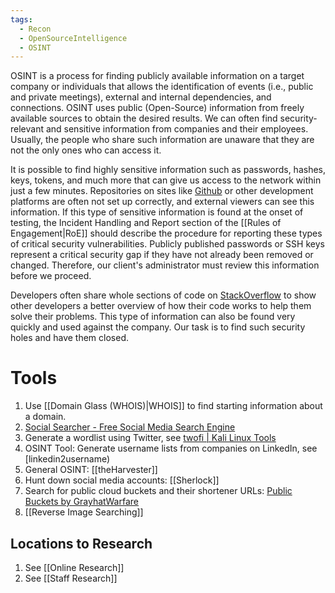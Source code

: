 ```yaml
---
tags:
  - Recon
  - OpenSourceIntelligence
  - OSINT
---
```


OSINT is a process for finding publicly available information on a target company or individuals that allows the identification of events (i.e., public and private meetings), external and internal dependencies, and connections. OSINT uses public (Open-Source) information from freely available sources to obtain the desired results. We can often find security-relevant and sensitive information from companies and their employees. Usually, the people who share such information are unaware that they are not the only ones who can access it.

It is possible to find highly sensitive information such as passwords, hashes, keys, tokens, and much more that can give us access to the network within just a few minutes. Repositories on sites like [Github](https://github.com/) or other development platforms are often not set up correctly, and external viewers can see this information. If this type of sensitive information is found at the onset of testing, the Incident Handling and Report section of the [[Rules of Engagement|RoE]] should describe the procedure for reporting these types of critical security vulnerabilities. Publicly published passwords or SSH keys represent a critical security gap if they have not already been removed or changed. Therefore, our client's administrator must review this information before we proceed.

Developers often share whole sections of code on [StackOverflow](https://stackoverflow.com/) to show other developers a better overview of how their code works to help them solve their problems. This type of information can also be found very quickly and used against the company. Our task is to find such security holes and have them closed.
# Tools 

1. Use [[Domain Glass (WHOIS)|WHOIS]] to find starting information about a domain.
2. [Social Searcher - Free Social Media Search Engine](https://www.social-searcher.com/)
3. Generate a wordlist using Twitter, see [twofi | Kali Linux Tools](https://www.kali.org/tools/twofi/)
4. OSINT Tool: Generate username lists from companies on LinkedIn, see [linkedin2username)
5. General OSINT: [[theHarvester]]
6. Hunt down social media accounts: [[Sherlock]]
7. Search for public cloud buckets and their shortener URLs: [Public Buckets by GrayhatWarfare](https://buckets.grayhatwarfare.com/)
8. [[Reverse Image Searching]]

## Locations to Research 

1. See [[Online Research]]
2. See [[Staff Research]]